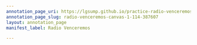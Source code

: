 ```yaml
---
annotation_page_uri: https://lgsump.github.io/practice-radio-venceremos/annotations/radio-venceremos-canvas-1-114-387607.json
annotation_page_slug: radio-venceremos-canvas-1-114-387607
layout: annotation_page
manifest_label: Radio Venceremos

---
```

